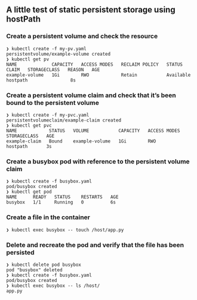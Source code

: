 ## A little test of static persistent storage using hostPath

### Create a persistent volume and check the resource
```
❯ kubectl create -f my-pv.yaml
persistentvolume/example-volume created
❯ kubectl get pv
NAME             CAPACITY   ACCESS MODES   RECLAIM POLICY   STATUS      CLAIM   STORAGECLASS   REASON   AGE
example-volume   1Gi        RWO            Retain           Available           hostpath                8s
```

### Create a persistent volume claim and check that it’s been bound to the persistent volume
```
❯ kubectl create -f my-pvc.yaml
persistentvolumeclaim/example-claim created
❯ kubectl get pvc
NAME            STATUS   VOLUME           CAPACITY   ACCESS MODES   STORAGECLASS   AGE
example-claim   Bound    example-volume   1Gi        RWO            hostpath       3s
```

### Create a busybox pod with reference to the persistent volume claim
```
❯ kubectl create -f busybox.yaml
pod/busybox created
❯ kubectl get pod
NAME      READY   STATUS    RESTARTS   AGE
busybox   1/1     Running   0          6s
```

### Create a file in the container
```
❯ kubectl exec busybox -- touch /host/app.py
```

### Delete and recreate the pod and verify that the file has been persisted
```
❯ kubectl delete pod busybox
pod "busybox" deleted
❯ kubectl create -f busybox.yaml
pod/busybox created
❯ kubectl exec busybox -- ls /host/
app.py
```
